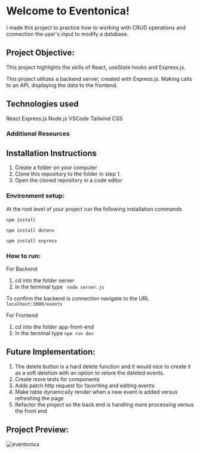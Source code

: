 # Welcome to Eventonica! 

I made this project to practice how to working with CRUD operations and connection the user's input to modify a database.

## Project Objective:

This project highlights the skills of React, useState hooks and Express.js.

This project utilizes a backend server, created with Express.js. Making calls to an API, displaying the data to the frontend.

## Technologies used

React 
Express.js
Node.js
VSCode 
Tailwind CSS

### Additional Resources



## Installation Instructions

1. Create a folder on your computer
2. Clone this repository to the folder in step 1. 
3. Open the cloned repository in a code editor 


### Environment setup: 

At the root level of your project run the following installation commands 

`````````
npm install
`````````
`````````
npm install dotenv
`````````
`````````
npm install express
`````````


### How to run:
For Backend
1. cd into the folder server  
2. In the terminal type ````````` node server.js`````````

To confirm the backend is connection navigate to the URL `````````localhost:3000/events`````````

For Frontend
1. cd into the folder app-front-end
2. In the terminal type ````````` npm run dev `````````


## Future Implementation: 
1. The delete button is a hard delete function and it would nice to create it as a soft deletion with an option to retore the deleted events.
2. Create more tests for components
3. Adds patch http request for favoriting and editing events
4. Make table dynamically render when a new event is added versus refreshing the page
5. Refactor the project so the back end is handling more processing versus the front end



## Project Preview: 
![eventonica](https://github.com/user-attachments/assets/be9f07c8-6c0a-4d26-8a9f-e46d6b5b144e)

